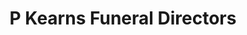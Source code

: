 ---
title: "P Kearns Funeral Directors"
url: /dublin/p-kearns-funeral-directors/
shop: Bestattungen
---